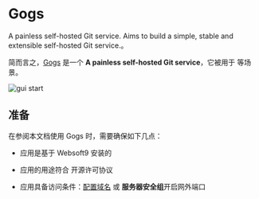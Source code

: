 # Gogs

A painless self-hosted Git service. Aims to build a simple, stable and extensible self-hosted Git service.。  

简而言之，[Gogs](https://gogs.io/) 是一个 **A painless self-hosted Git service**，它被用于  等场景。   


![gui start](https://libs.websoft9.com/Websoft9/DocsPicture/zh/gogs/gogs-guistart-websoft9.png)


## 准备

在参阅本文档使用 Gogs 时，需要确保如下几点：

- 应用是基于 Websoft9 安装的

- 应用的用途符合 [](https://some_license_url) 开源许可协议

- 应用具备访问条件：[配置域名](./guide/appsetdomain) 或 **服务器安全组**开启网外端口